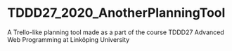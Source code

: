 # TDDD27_2020_AnotherPlanningTool
A Trello-like planning tool made as a part of the course TDDD27 Advanced Web Programming at Linköping University
